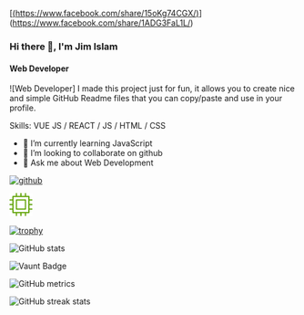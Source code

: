 [[(https://www.facebook.com/share/15oKg74CGX/)](https://www.facebook.com/share/15dySi1nEG/)](https://www.facebook.com/share/1ADG3FaL1L/)
### Hi there 👋, I'm Jim Islam
#### Web Developer
![Web Developer]
I made this project just for fun, it allows you to create nice and simple GitHub Readme files that you can copy/paste and use in your profile.

Skills: VUE JS / REACT / JS / HTML / CSS

- 🌱 I’m currently learning JavaScript 
- 👯 I’m looking to collaborate on github 
- 💬 Ask me about Web Development 


[<img src='https://cdn.jsdelivr.net/npm/simple-icons@3.0.1/icons/github.svg' alt='github' height='40'>](https://github.com/Jim-islam25)  

<a href='https://docs.github.com/en/developers'><img src='https://raw.githubusercontent.com/acervenky/animated-github-badges/master/assets/devbadge.gif' width='40' height='40'></a> 

[![trophy](https://github-profile-trophy.vercel.app/?username=Jim-islam25)](https://github.com/ryo-ma/github-profile-trophy)

![GitHub stats](https://github-readme-stats.vercel.app/api?username=Jim-islam25&show_icons=true)  

![Vaunt Badge](https://api.vaunt.dev/v1/github/entities/Jim-islam25/contributions?format=svg&private=false)  

![GitHub metrics](https://metrics.lecoq.io/Jim-islam25)  

![GitHub streak stats](https://streak-stats.demolab.com/?user=Jim-islam25)  

